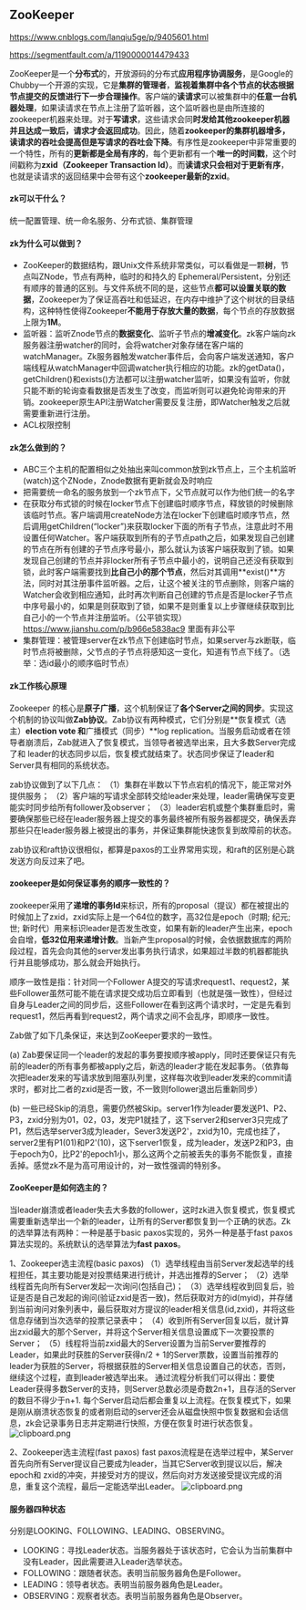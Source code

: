 ## ZooKeeper

https://www.cnblogs.com/lanqiu5ge/p/9405601.html

https://segmentfault.com/a/1190000014479433

ZooKeeper是一个**分布式**的，开放源码的分布式**应用程序协调服务**，是Google的Chubby一个开源的实现，它是**集群的管理者**，**监视着集群中各个节点的状态根据节点提交的反馈进行下一步合理操作**。客户端的**读请求**可以被集群中的**任意一台机器处理**，如果读请求在节点上注册了监听器，这个监听器也是由所连接的zookeeper机器来处理。对于**写请求**，这些请求会同**时发给其他zookeeper机器并且达成一致后，请求才会返回成功**。因此，随着**zookeeper的集群机器增多，读请求的吞吐会提高但是写请求的吞吐会下降**。有序性是zookeeper中非常重要的一个特性，所有的**更新都是全局有序的**，每个更新都有一个**唯一的时间戳**，这个时间戳称为**zxid（Zookeeper Transaction Id）**。而**读请求只会相对于更新有序**，也就是读请求的返回结果中会带有这个**zookeeper最新的zxid**。

#### **zk可以干什么？**

统一配置管理、统一命名服务、分布式锁、集群管理

#### **zk为什么可以做到？**

- ZooKeeper的数据结构，跟Unix文件系统非常类似，可以看做是一颗**树**，节点叫ZNode，节点有两种，临时的和持久的 Ephemeral/Persistent，分别还有顺序的普通的区别。与文件系统不同的是，这些节点**都可以设置关联的数据**，Zookeeper为了保证高吞吐和低延迟，在内存中维护了这个树状的目录结构，这种特性使得Zookeeper**不能用于存放大量的数据**，每个节点的存放数据上限为**1M**。
- 监听器：监听Znode节点的**数据变化**、监听子节点的**增减变化**。zk客户端向zk服务器注册watcher的同时，会将watcher对象存储在客户端的watchManager。Zk服务器触发watcher事件后，会向客户端发送通知，客户端线程从watchManager中回调watcher执行相应的功能。zk的getData()，getChildren()和exists()方法都可以注册watcher监听，如果没有监听，你就只能不断的轮询查看数据是否发生了改变，而监听则可以避免轮询带来的开销。zookeeper原生API注册Watcher需要反复注册，即Watcher触发之后就需要重新进行注册。
- ACL权限控制

#### zk怎么做到的？

- ABC三个主机的配置相似之处抽出来叫common放到zk节点上，三个主机监听(watch)这个ZNode，Znode数据有更新就会及时响应
- 把需要统一命名的服务放到一个zk节点下，父节点就可以作为他们统一的名字
- 在获取分布式锁的时候在locker节点下创建临时顺序节点，释放锁的时候删除该临时节点。客户端调用createNode方法在locker下创建临时顺序节点，然后调用getChildren(“locker”)来获取locker下面的所有子节点，注意此时不用设置任何Watcher。客户端获取到所有的子节点path之后，如果发现自己创建的节点在所有创建的子节点序号最小，那么就认为该客户端获取到了锁。如果发现自己创建的节点并非locker所有子节点中最小的，说明自己还没有获取到锁，此时客户端需要找到**比自己小的那个节点**，然后对其调用**exist()**方法，同时对其注册事件监听器。之后，让这个被关注的节点删除，则客户端的Watcher会收到相应通知，此时再次判断自己创建的节点是否是locker子节点中序号最小的，如果是则获取到了锁，如果不是则重复以上步骤继续获取到比自己小的一个节点并注册监听。（公平锁实现）https://www.jianshu.com/p/b966e5838ac9 里面有非公平
- 集群管理：被管理server在zk节点下创建临时节点，如果server与zk断联，临时节点将被删除，父节点的子节点将感知这一变化，知道有节点下线了。（选举：选id最小的顺序临时节点）

#### **zk工作核心原理**

Zookeeper 的核心是**原子广播**，这个机制保证了**各个Server之间的同步**。实现这个机制的协议叫做**Zab协议**。Zab协议有两种模式，它们分别是**恢复模式（选主）**election vote 和**广播模式（同步）**log replication。当服务启动或者在领导者崩溃后，Zab就进入了恢复模式，当领导者被选举出来，且大多数Server完成了和 leader的状态同步以后，恢复模式就结束了。状态同步保证了leader和Server具有相同的系统状态。

zab协议做到了以下几点：
（1）集群在半数以下节点宕机的情况下，能正常对外提供服务；
（2）客户端的写请求全部转交给leader来处理，leader需确保写变更能实时同步给所有follower及observer；
（3）leader宕机或整个集群重启时，需要确保那些已经在leader服务器上提交的事务最终被所有服务器都提交，确保丢弃那些只在leader服务器上被提出的事务，并保证集群能快速恢复到故障前的状态。

zab协议和raft协议很相似，都算是paxos的工业界常用实现，和raft的区别是心跳发送方向反过来了吧。

#### **zookeeper是如何保证事务的顺序一致性的？**

zookeeper采用了**递增的事务Id**来标识，所有的proposal（提议）都在被提出的时候加上了zxid，zxid实际上是一个64位的数字，高32位是epoch（时期; 纪元; 世; 新时代）用来标识leader是否发生改变，如果有新的leader产生出来，epoch会自增，**低32位用来递增计数**。当新产生proposal的时候，会依据数据库的两阶段过程，首先会向其他的server发出事务执行请求，如果超过半数的机器都能执行并且能够成功，那么就会开始执行。

顺序一致性是指：针对同一个Follower A提交的写请求request1、request2，某些Follower虽然可能不能在请求提交成功后立即看到（也就是强一致性），但经过自身与Leader之间的同步后，这些Follower在看到这两个请求时，一定是先看到request1，然后再看到request2，两个请求之间不会乱序，即顺序一致性。

Zab做了如下几条保证，来达到ZooKeeper要求的一致性。

(a) Zab要保证同一个leader的发起的事务要按顺序被apply，同时还要保证只有先前的leader的所有事务都被apply之后，新选的leader才能在发起事务。（依靠每次把leader发来的写请求放到阻塞队列里，这样每次收到leader发来的commit请求时，都对比二者的zxid是否一致，不一致则follower退出后重新同步）

(b) 一些已经Skip的消息，需要仍然被Skip。server1作为leader要发送P1、P2、P3，zxid分别为01，02，03，发完P1就挂了，这下server2和server3只完成了P1，然后选举server3成为leader，Sever3发送P2'，zxid为10，完成也挂了，server2里有P1(01)和P2'(10)，这下server1恢复，成为leader，发送P2和P3，由于epoch为0，比P2'的epoch1小，那么这两个之前被丢失的事务不能恢复，直接丢掉。感觉zk不是为高可用设计的，对一致性强调的特别多。

#### **ZooKeeper是如何选主的？**

当leader崩溃或者leader失去大多数的follower，这时zk进入恢复模式，恢复模式需要重新选举出一个新的leader，让所有的Server都恢复到一个正确的状态。Zk的选举算法有两种：一种是基于basic paxos实现的，另外一种是基于fast paxos算法实现的。系统默认的选举算法为**fast paxos**。

1、Zookeeper选主流程(basic paxos)
（1）选举线程由当前Server发起选举的线程担任，其主要功能是对投票结果进行统计，并选出推荐的Server；
（2）选举线程首先向所有Server发起一次询问(包括自己)；
（3）选举线程收到回复后，验证是否是自己发起的询问(验证zxid是否一致)，然后获取对方的id(myid)，并存储到当前询问对象列表中，最后获取对方提议的leader相关信息(id,zxid)，并将这些信息存储到当次选举的投票记录表中；
（4）收到所有Server回复以后，就计算出zxid最大的那个Server，并将这个Server相关信息设置成下一次要投票的Server；
（5）线程将当前zxid最大的Server设置为当前Server要推荐的Leader，如果此时获胜的Server获得n/2 + 1的Server票数，设置当前推荐的leader为获胜的Server，将根据获胜的Server相关信息设置自己的状态，否则，继续这个过程，直到leader被选举出来。 通过流程分析我们可以得出：要使Leader获得多数Server的支持，则Server总数必须是奇数2n+1，且存活的Server的数目不得少于n+1. 每个Server启动后都会重复以上流程。在恢复模式下，如果是刚从崩溃状态恢复的或者刚启动的server还会从磁盘快照中恢复数据和会话信息，zk会记录事务日志并定期进行快照，方便在恢复时进行状态恢复。
![clipboard.png](assets/1858685425-5ad8ae835bf24_articlex.png)

2、Zookeeper选主流程(fast paxos)
fast paxos流程是在选举过程中，某Server首先向所有Server提议自己要成为leader，当其它Server收到提议以后，解决epoch和 zxid的冲突，并接受对方的提议，然后向对方发送接受提议完成的消息，重复这个流程，最后一定能选举出Leader。
<img src="assets/228086553-5ad8ae948ff5e_articlex.png" alt="clipboard.png"  />

#### 服务器四种状态

分别是LOOKING、FOLLOWING、LEADING、OBSERVING。

- LOOKING：寻找Leader状态。当服务器处于该状态时，它会认为当前集群中没有Leader，因此需要进入Leader选举状态。
- FOLLOWING：跟随者状态。表明当前服务器角色是Follower。
- LEADING：领导者状态。表明当前服务器角色是Leader。
- OBSERVING：观察者状态。表明当前服务器角色是Observer。